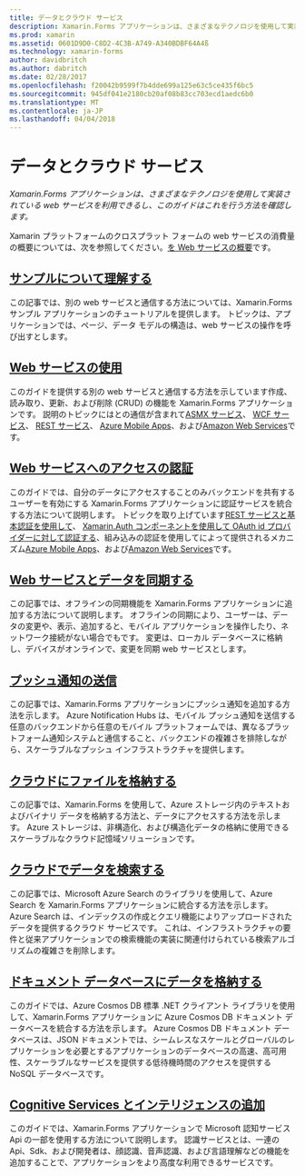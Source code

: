 ```yaml
---
title: データとクラウド サービス
description: Xamarin.Forms アプリケーションは、さまざまなテクノロジを使用して実装されている web サービスを利用できるし、このガイドはこれを行う方法を確認します。
ms.prod: xamarin
ms.assetid: 0601D9D0-C8D2-4C3B-A749-A340BDBF64A4ß
ms.technology: xamarin-forms
author: davidbritch
ms.author: dabritch
ms.date: 02/28/2017
ms.openlocfilehash: f20042b9599f7b4dde699a125e63c5ce435f6bc5
ms.sourcegitcommit: 945df041e2180cb20af08b83cc703ecd1aedc6b0
ms.translationtype: MT
ms.contentlocale: ja-JP
ms.lasthandoff: 04/04/2018
---
```

# <a name="data--cloud-services"></a>データとクラウド サービス

_Xamarin.Forms アプリケーションは、さまざまなテクノロジを使用して実装されている web サービスを利用できるし、このガイドはこれを行う方法を確認します。_

Xamarin プラットフォームのクロスプラット フォームの web サービスの消費量の概要については、次を参照してください。[を Web サービスの概要](~/cross-platform/data-cloud/web-services/index.md)です。

## <a name="understanding-the-samplexamarin-formsdata-cloudwalkthroughmd"></a>[サンプルについて理解する](~/xamarin-forms/data-cloud/walkthrough.md)

この記事では、別の web サービスと通信する方法については、Xamarin.Forms サンプル アプリケーションのチュートリアルを提供します。 トピックは、アプリケーションでは、ページ、データ モデルの構造は、web サービスの操作を呼び出すとします。

## <a name="consuming-web-servicesxamarin-formsdata-cloudconsumingindexmd"></a>[Web サービスの使用](~/xamarin-forms/data-cloud/consuming/index.md)

このガイドを提供する別の web サービスと通信する方法を示しています作成、読み取り、更新、および削除 (CRUD) の機能を Xamarin.Forms アプリケーションです。 説明のトピックにはとの通信が含まれて[ASMX サービス](consuming/asmx.md)、 [WCF サービス](consuming/wcf.md)、 [REST サービス](consuming/rest.md)、 [Azure Mobile Apps](consuming/azure.md)、および[Amazon Web Services](consuming/aws.md)です。

## <a name="authenticating-access-to-web-servicesxamarin-formsdata-cloudauthenticationindexmd"></a>[Web サービスへのアクセスの認証](~/xamarin-forms/data-cloud/authentication/index.md)

このガイドでは、自分のデータにアクセスすることのみバックエンドを共有するユーザーを有効にする Xamarin.Forms アプリケーションに認証サービスを統合する方法について説明します。 トピックを取り上げています[REST サービスと基本認証を使用して](authentication/rest.md)、 [Xamarin.Auth コンポーネントを使用して OAuth id プロバイダーに対して認証する](authentication/oauth.md)、組み込みの認証を使用してによって提供されるメカニズム[Azure Mobile Apps](authentication/azure.md)、および[Amazon Web Services](authentication/aws.md)です。

## <a name="synchronizing-data-with-web-servicessyncindexmd"></a>[Web サービスとデータを同期する](sync/index.md)

この記事では、オフラインの同期機能を Xamarin.Forms アプリケーションに追加する方法について説明します。 オフラインの同期により、ユーザーは、データの変更や、表示、追加すると、モバイル アプリケーションを操作したり、ネットワーク接続がない場合でもです。 変更は、ローカル データベースに格納し、デバイスがオンラインで、変更を同期 web サービスとします。

## <a name="sending-push-notificationspush-notificationsindexmd"></a>[プッシュ通知の送信](push-notifications/index.md)

この記事では、Xamarin.Forms アプリケーションにプッシュ通知を追加する方法を示します。 Azure Notification Hubs は、モバイル プッシュ通知を送信する任意のバックエンドから任意のモバイル プラットフォームでは、異なるプラットフォーム通知システムと通信すること、バックエンドの複雑さを排除しながら、スケーラブルなプッシュ インフラストラクチャを提供します。

## <a name="storing-files-in-the-cloudstorageindexmd"></a>[クラウドにファイルを格納する](storage/index.md)

この記事では、Xamarin.Forms を使用して、Azure ストレージ内のテキストおよびバイナリ データを格納する方法と、データにアクセスする方法を示します。 Azure ストレージは、非構造化、および構造化データの格納に使用できるスケーラブルなクラウド記憶域ソリューションです。

## <a name="searching-data-in-the-cloudsearchindexmd"></a>[クラウドでデータを検索する](search/index.md)

この記事では、Microsoft Azure Search のライブラリを使用して、Azure Search を Xamarin.Forms アプリケーションに統合する方法を示します。 Azure Search は、インデックスの作成とクエリ機能によりアップロードされたデータを提供するクラウド サービスです。 これは、インフラストラクチャの要件と従来アプリケーションでの検索機能の実装に関連付けられている検索アルゴリズムの複雑さを削除します。

## <a name="storing-data-in-a-document-databasecosmosdbindexmd"></a>[ドキュメント データベースにデータを格納する](cosmosdb/index.md)

このガイドでは、Azure Cosmos DB 標準 .NET クライアント ライブラリを使用して、Xamarin.Forms アプリケーションに Azure Cosmos DB ドキュメント データベースを統合する方法を示します。 Azure Cosmos DB ドキュメント データベースは、JSON ドキュメントでは、シームレスなスケールとグローバルのレプリケーションを必要とするアプリケーションのデータベースの高速、高可用性、スケーラブルなサービスを提供する低待機時間のアクセスを提供する NoSQL データベースです。

## <a name="adding-intelligence-with-cognitive-servicescognitive-servicesindexmd"></a>[Cognitive Services とインテリジェンスの追加](cognitive-services/index.md)

このガイドでは、Xamarin.Forms アプリケーションで Microsoft 認知サービス Api の一部を使用する方法について説明します。 認識サービスとは、一連の Api、Sdk、および開発者は、顔認識、音声認識、および言語理解などの機能を追加することで、アプリケーションをより高度な利用できるサービスです。
